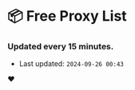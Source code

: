 # :package: Free Proxy List
### Updated every 15 minutes.

- Last updated: `2024-09-26 00:43`

:heart:

